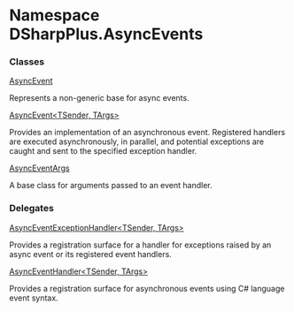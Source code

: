 # Namespace DSharpPlus.AsyncEvents

### Classes

[AsyncEvent](DSharpPlus.AsyncEvents.AsyncEvent.md)

Represents a non-generic base for async events.

[AsyncEvent<TSender, TArgs\>](DSharpPlus.AsyncEvents.AsyncEvent\-2.md)

Provides an implementation of an asynchronous event. Registered handlers are executed asynchronously,
in parallel, and potential exceptions are caught and sent to the specified exception handler.

[AsyncEventArgs](DSharpPlus.AsyncEvents.AsyncEventArgs.md)

A base class for arguments passed to an event handler.

### Delegates

[AsyncEventExceptionHandler<TSender, TArgs\>](DSharpPlus.AsyncEvents.AsyncEventExceptionHandler\-2.md)

Provides a registration surface for a handler for exceptions raised by an async event or its registered
event handlers.

[AsyncEventHandler<TSender, TArgs\>](DSharpPlus.AsyncEvents.AsyncEventHandler\-2.md)

Provides a registration surface for asynchronous events using C# language event syntax.

